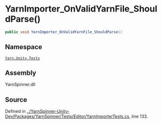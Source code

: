 # YarnImporter\_OnValidYarnFile\_ShouldParse\(\)

```csharp
public void YarnImporter_OnValidYarnFile_ShouldParse()
```

## Namespace

[`Yarn.Unity.Tests`](../)

## Assembly

YarnSpinner.dll

## Source

Defined in [../YarnSpinner-Unity-Dev/Packages/YarnSpinner/Tests/Editor/YarnImporterTests.cs](https://github.com/YarnSpinnerTool/YarnSpinner-Unity//blob/develop/Tests/Editor/YarnImporterTests.cs#L133), line 133.

